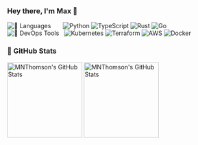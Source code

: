 ### Hey there, I'm Max 👋

![📝 Languages](https://img.shields.io/badge/-%F0%9F%93%9D%20Languages:-black?style=flat-square) &nbsp; &nbsp; &nbsp; ![Python](https://img.shields.io/badge/-Python-black?style=flat-square&logo=python) ![TypeScript](https://img.shields.io/badge/-TypeScript-black?style=flat-square&logo=typescript) ![Rust](https://img.shields.io/badge/-Rust-black?style=flat-square&logo=rust) ![Go](https://img.shields.io/badge/-Go-black?style=flat-square&logo=go) <br> ![🚀 DevOps Tools](https://img.shields.io/badge/-%F0%9F%9A%80%20DevOps%20Tools:-black?style=flat-square) &nbsp; ![Kubernetes](https://img.shields.io/badge/-Kubernetes-black?style=flat-square&logo=kubernetes) ![Terraform](https://img.shields.io/badge/-Terraform-black?style=flat-square&logo=terraform) ![AWS](https://img.shields.io/badge/-AWS-black?style=flat-square&logo=amazonaws) ![Docker](https://img.shields.io/badge/-Docker-black?style=flat-square&logo=docker)

### 🚧 GitHub Stats

<p align="left">
  <img align="center" height="175" alt="MNThomson's GitHub Stats" src="https://github-readme-stats.vercel.app/api?username=MNThomson&theme=github_dark&show_icons=true&count_private=true&disable_animations=true&include_all_commits=true" />

  <img align="center" height="175" alt="MNThomson's GitHub Stats" src="https://github-readme-stats.vercel.app/api/top-langs/?username=MNThomson&layout=compact&theme=github_dark" />
</p>
